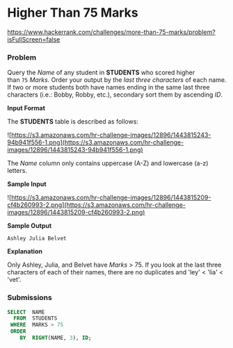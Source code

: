 # Higher Than 75 Marks

https://www.hackerrank.com/challenges/more-than-75-marks/problem?isFullScreen=false

### Problem

Query the *Name* of any student in **STUDENTS** who scored higher than `75` *Marks*. Order your output by the *last three characters* of each name. If two or more students both have names ending in the same last three characters (i.e.: Bobby, Robby, etc.), secondary sort them by ascending *ID*.

**Input Format**

The **STUDENTS** table is described as follows:

![https://s3.amazonaws.com/hr-challenge-images/12896/1443815243-94b941f556-1.png](https://s3.amazonaws.com/hr-challenge-images/12896/1443815243-94b941f556-1.png)

The *Name* column only contains uppercase (A-Z) and lowercase (a-z) letters.

**Sample Input**

![https://s3.amazonaws.com/hr-challenge-images/12896/1443815209-cf4b260993-2.png](https://s3.amazonaws.com/hr-challenge-images/12896/1443815209-cf4b260993-2.png)

**Sample Output**

`Ashley
Julia
Belvet`

**Explanation**

Only Ashley, Julia, and Belvet have *Marks* > 75. If you look at the last three characters of each of their names, there are no duplicates and 'ley' < 'lia' < 'vet'.

### Submissions

```sql
SELECT  NAME
  FROM  STUDENTS
 WHERE  MARKS > 75
 ORDER
    BY  RIGHT(NAME, 3), ID;
```